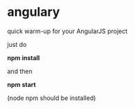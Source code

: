 angulary
===========

quick warm-up for your AngularJS project

just do

**npm install**

and then

**npm start**

(node npm should be installed)